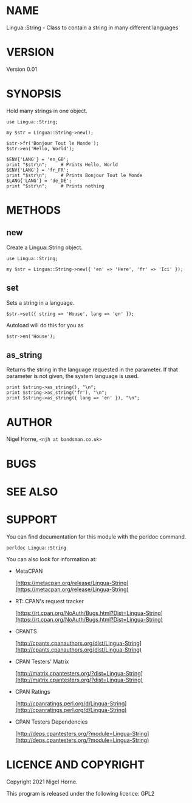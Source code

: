 # NAME

Lingua::String - Class to contain a string in many different languages

# VERSION

Version 0.01

# SYNOPSIS

Hold many strings in one object.

    use Lingua::String;

    my $str = Lingua::String->new();

    $str->fr('Bonjour Tout le Monde');
    $str->en('Hello, World');

    $ENV{'LANG'} = 'en_GB';
    print "$str\n";     # Prints Hello, World
    $ENV{'LANG'} = 'fr_FR';
    print "$str\n";     # Prints Bonjour Tout le Monde
    $LANG{'LANG'} = 'de_DE';
    print "$str\n";     # Prints nothing

# METHODS

## new

Create a Lingua::String object.

    use Lingua::String;

    my $str = Lingua::String->new({ 'en' => 'Here', 'fr' => 'Ici' });

## set

Sets a string in a language.

    $str->set({ string => 'House', lang => 'en' });

Autoload will do this for you as

    $str->en('House');

## as\_string

Returns the string in the language requested in the parameter.
If that parameter is not given, the system language is used.

    print $string->as_string(), "\n";
    print $string->as_string('fr'), "\n";
    print $string->as_string({ lang => 'en' }), "\n";

# AUTHOR

Nigel Horne, `<njh at bandsman.co.uk>`

# BUGS

# SEE ALSO

# SUPPORT

You can find documentation for this module with the perldoc command.

    perldoc Lingua::String

You can also look for information at:

- MetaCPAN

    [https://metacpan.org/release/Lingua-String](https://metacpan.org/release/Lingua-String)

- RT: CPAN's request tracker

    [https://rt.cpan.org/NoAuth/Bugs.html?Dist=Lingua-String](https://rt.cpan.org/NoAuth/Bugs.html?Dist=Lingua-String)

- CPANTS

    [http://cpants.cpanauthors.org/dist/Lingua-String](http://cpants.cpanauthors.org/dist/Lingua-String)

- CPAN Testers' Matrix

    [http://matrix.cpantesters.org/?dist=Lingua-String](http://matrix.cpantesters.org/?dist=Lingua-String)

- CPAN Ratings

    [http://cpanratings.perl.org/d/Lingua-String](http://cpanratings.perl.org/d/Lingua-String)

- CPAN Testers Dependencies

    [http://deps.cpantesters.org/?module=Lingua-String](http://deps.cpantesters.org/?module=Lingua-String)

# LICENCE AND COPYRIGHT

Copyright 2021 Nigel Horne.

This program is released under the following licence: GPL2
